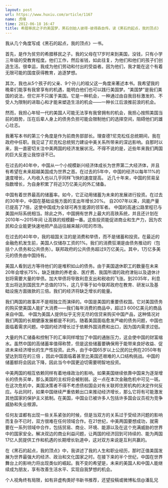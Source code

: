```yaml
---
layout: post
url: https://www.huxiu.com/article/1167
name: 虎嗅
time: 2012-06-18 16:47
title: 希腊移民之子的美国梦，黑石创始人彼得·彼得森自传。读《黑石的起点，我的顶点》
---
```

我从几个角度写成《黑石的起点，我的顶点》一书。

首先，是作为贫穷的希腊移民之子。我的父母在17岁时来到美国，没钱，只有小学三年级的受教育程度。他们工作，然后省钱，如此往复，为他们和他们的孩子们创造生活。很幸运，我成为他们劳动和付出的受益者。因为他们，我才能在这个有着无限可能的国度获得教育，追逐梦想。

其次，我也从5个孩子的父亲、9个孙儿的祖父这一角度来著述本书。我希望我的晚辈们能享有我曾享有的机遇，能明白他们也可以践行美国梦。“美国梦”是我们美国的说法，但它并不只属于美国。它是一种机会，一种通过由自我目标激发的、不受人为限制的进取心和才能来塑造生活的机会——一种长江后浪推前浪的机会。

然而，我担心年轻一代的美国人可能无法享有我曾拥有的机会，我担心按照美国当前的趋势，压在后辈人身上的债务负担可能会限制他们的选择空间，阻碍他们的雄心壮志。

我著写本书的第三个角度是作为前商务部部长。理查德?尼克松任总统期间，我在政府中任职。我见证了尼克松总统努力建设中美关系所带来的深远影响。自那时以来，我一直密切关注中美两国的经济发展状况。不得不说的是，近些年来我们两国的巨大反差让我惊讶不已。

在过去的40年中，中国从一个小规模新兴经济体成长为世界第二大经济体，并且有希望在未来超越美国成为世界之首。在过去的5年中，中国的经济以每年11%的速度增长，人均收入也以几乎同样飞快的速度提高。 近几十年来，中国的贸易呈指数增长，为自身积累了将近3万亿美元的外汇储备。

中国有着世界最高的储蓄率。如今，它正动用储蓄为未来的发展进行投资。在过去的30年中，中国在基础设施方面的支出年增长20%。 自2007年以来，风能产量已提高了7倍，这使中国成为全球可再生能源的领军者。 中国的高速公路里程已与美国州际系统相当。除此之外，中国拥有世界上最大的高铁系统，并且还计划在2010年～2015年间 让高铁的规模翻一番。这些投资能促进商业和生产力，因为农民和企业能更快速地把产品运往越来越兴旺的市场。

在过去的40年中，我的祖国关注的是消费和举债，而不是储蓄和投资。在最近的金融危机发生前，美国人仅储存工资的1%。我们的消费狂潮是由债务推动的（包括个人债务和公共债务）。联邦政府的公共债务超过9万亿美元。其中，1万亿多美元的债务由中国持有。

美国人看到远方等待他们的是堆积如山的债务。由于美国退休职工的数量在未来20年会增长75%，缺乏拨款的养老金、医疗费、我国所谓的政府津贴以及退休计划将需要大量的举债。加大举债将导致利息支出和税收的飞涨。到2035年，利息支出将达到国民生产总值的13%，这几乎等于如今联邦政府在教育、研发以及基础设施方面拨款的三倍。我们的经济将缺乏增长的能量。

我们两国的故事并不是相独立而演绎的。中国是美国的重要债权国。它对美国债务的购买使美国人能扩大消费——我们每年消费的商品中，超过3 600亿美元的商品来自中国。 中国为美国人提供似乎无穷无尽的信贷来购买中国产品，这种情况对我们两国的长期健康发展都是不利的。随着美国面临愈发严峻的债务问题，中国也面临着需求问题。中国的经济增长过于依赖外国消费和出口，因为国内需求过低。

大量的外汇储备和控制下的汇率同样增加了中国的通胀压力，这会使中国的财富缩水。虽然中国的高储蓄率值得称赞，但是这些储蓄要确保用于能带来良好收益、促进未来经济增长的生产性投资。此外，由于中国65岁以上公民的比例在2050年有望达到现在的三倍 ，因此中国面临着甚至比美国还艰难的人口结构挑战。中国的储蓄额将会因此下降，因此当今中国更迫切需要明智地投资。

中美两国的相互依赖同样有着地缘政治的影响。如果美国继续依靠中国来为逐渐增长的债务买单，那么美国的主权将会被削弱。这一点在本次金融危机中可见一斑。在这次危机中，美国决策者不得不考虑债权国会对有关联邦住房机构的决定作何反应。与此同时，如果中国继续严重依赖出口来推动经济增长，那么它将有可能激发其他国家的保护主义抵制。在美国，中国业已被许多人包括许多国会议员视为竞争威胁和失业根源。

任何友谊都有出现一些关系紧张的时候，但是当双方的关系过于受经济问题的影响而复杂不已时，双方很难在任何领域合作。在21世纪，中美两国要想成功，就需要在一系列领域中合作，包括贸易、商业、环境、能源以及在这个充满威胁的世界中的国家安全。解决双边的商业利益问题，让两国的经济回到可持续的、能为两国17亿人民提供工作和机遇的长期增长轨道中，这对双方来说是互利共赢的。

在《黑石的起点，我的顶点》中，我讲述了我的人生和职业经历，那时正值美国发展为世界最强大的经济、政治和文化国家之时。在接下来的半个世纪，中国在世界舞台上的影响力将出现类似的崛起。我不变的希望是，未来的美国人和中国人能继续成为朋友，享有改善生活水平、实现自我梦想的机会。

个人视角终有局限，如有非虚构类好书新书推荐，还望投稿或微博私信@潘乱兄

